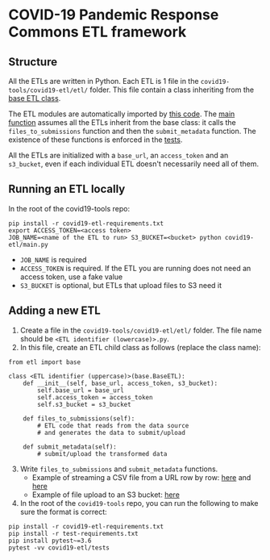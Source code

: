 # COVID-19 Pandemic Response Commons ETL framework

## Structure

All the ETLs are written in Python. Each ETL is 1 file in the `covid19-tools/covid19-etl/etl/` folder. This file contain a class inheriting from the [base ETL class](./etl/base.py).

The ETL modules are automatically imported by [this code](./etl/__init__.py). The [main function](./main.py) assumes all the ETLs inherit from the base class: it calls the `files_to_submissions` function and then the `submit_metadata` function. The existence of these functions is enforced in the [tests](./tests/).

All the ETLs are initialized with a `base_url`, an `access_token` and an `s3_bucket`, even if each individual ETL doesn't necessarily need all of them.

## Running an ETL locally

In the root of the covid19-tools repo:
```
pip install -r covid19-etl-requirements.txt
export ACCESS_TOKEN=<access token>
JOB_NAME=<name of the ETL to run> S3_BUCKET=<bucket> python covid19-etl/main.py
```
- `JOB_NAME` is required
- `ACCESS_TOKEN` is required. If the ETL you are running does not need an access token, use a fake value
- `S3_BUCKET` is optional, but ETLs that upload files to S3 need it

## Adding a new ETL

1. Create a file in the `covid19-tools/covid19-etl/etl/` folder. The file name should be `<ETL identifier (lowercase)>.py`.
2. In this file, create an ETL child class as follows (replace the class name):
```
from etl import base

class <ETL identifier (uppercase)>(base.BaseETL):
    def __init__(self, base_url, access_token, s3_bucket):
        self.base_url = base_url
        self.access_token = access_token
        self.s3_bucket = s3_bucket

    def files_to_submissions(self):
        # ETL code that reads from the data source
        # and generates the data to submit/upload

    def submit_metadata(self):
        # submit/upload the transformed data
```
3. Write `files_to_submissions` and `submit_metadata` functions.
    - Example of streaming a CSV file from a URL row by row: [here](https://github.com/uc-cdis/covid19-tools/blob/2d8bed0243fad7c5adb382913e0252b68304aae5/covid19-etl/etl/jhu_to_s3.py#L339-L343) and [here](https://github.com/uc-cdis/covid19-tools/blob/2d8bed0243fad7c5adb382913e0252b68304aae5/covid19-etl/etl/jhu_to_s3.py#L365-L366)
    - Example of file upload to an S3 bucket: [here](https://github.com/uc-cdis/covid19-tools/blob/2d8bed0243fad7c5adb382913e0252b68304aae5/covid19-etl/etl/jhu_to_s3.py#L810)
4. In the root of the `covid19-tools` repo, you can run the following to make sure the format is correct:
```
pip install -r covid19-etl-requirements.txt
pip install -r test-requirements.txt
pip install pytest~=3.6
pytest -vv covid19-etl/tests
```
